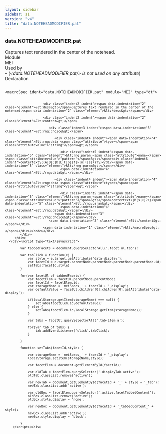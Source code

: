 ```yaml
---
layout: sidebar
sidebar: s1
version: "v4"
title: "data.NOTEHEADMODIFIER.pat"
---
```

<div class="specPage">
   <div class="datatypeSpec">
      <h3 id="data.NOTEHEADMODIFIER.pat">data.NOTEHEADMODIFIER.pat</h3>
      <div class="specs">
         <div class="desc">Captures text rendered in the center of the notehead.</div>
         <div class="facet module">
            <div class="label">Module</div>
            <div class="statement text">MEI</div>
         </div>
         <div class="facet usedBy" id="usedBy">
            <div class="label">Used by</div>
            <div class="statement list">
               – <span class="emptyStatement">(<em>&lt;data.NOTEHEADMODIFIER.pat/&gt; is not used on any attribute</em>)</span></div>
         </div>
         <div class="facet declaration">
            <div class="label">Declaration</div>
            <div class="statement declaration">
               <div class="code" xml:space="preserve" data-lang="ODD"><code>
                     <div class="indent1 indent"><span data-indentation="1" class="element">&lt;macroSpec <span class="attribute">ident=</span><span class="attributevalue">"data.NOTEHEADMODIFIER.pat"</span> <span class="attribute">module=</span><span class="attributevalue">"MEI"</span> <span class="attribute">type=</span><span class="attributevalue">"dt"</span>&gt;</span>
                        
                        <div class="indent2 indent"><span data-indentation="2" class="element">&lt;desc&gt;</span>Captures text rendered in the center of the notehead.<span data-indentation="2" class="element">&lt;/desc&gt;</span></div>
                        
                        <div class="indent2 indent"><span data-indentation="2" class="element">&lt;content&gt;</span>
                           
                           <div class="indent3 indent"><span data-indentation="3" class="element">&lt;rng:choice&gt;</span>
                              
                              <div class="indent4 indent"><span data-indentation="4" class="element">&lt;rng:data <span class="attribute">type=</span><span class="attributevalue">"string"</span>&gt;</span>
                                 
                                 <div class="indent5 indent"><span data-indentation="5" class="element">&lt;rng:param <span class="attribute">name=</span><span class="attributevalue">"pattern"</span>&gt;</span><div class="indent6 indent">centertext\((A|B|C|D|E|F|G)(f|♭|n|♮|s|♯)?\)</div><span data-indentation="5" class="element">&lt;/rng:param&gt;</span></div>
                                 <span data-indentation="4" class="element">&lt;/rng:data&gt;</span></div>
                              
                              <div class="indent4 indent"><span data-indentation="4" class="element">&lt;rng:data <span class="attribute">type=</span><span class="attributevalue">"string"</span>&gt;</span>
                                 
                                 <div class="indent5 indent"><span data-indentation="5" class="element">&lt;rng:param <span class="attribute">name=</span><span class="attributevalue">"pattern"</span>&gt;</span>centertext\(H(s|♯)?\)<span data-indentation="5" class="element">&lt;/rng:param&gt;</span></div>
                                 <span data-indentation="4" class="element">&lt;/rng:data&gt;</span></div>
                              <span data-indentation="3" class="element">&lt;/rng:choice&gt;</span></div>
                           <span data-indentation="2" class="element">&lt;/content&gt;</span></div>
                        <span data-indentation="1" class="element">&lt;/macroSpec&gt;</span></div></code></div>
            </div>
         </div>
      </div><script type="text/javascript">
            
            var tabbedFacets = document.querySelectorAll('.facet ul.tab');
            
            var tabClick = function(e) {
                var style = e.target.getAttribute('data-display');
                var facetId = e.target.parentNode.parentNode.parentNode.parentNode.id;
                setTabs(facetId,style)
            }
            
            for(var facetUl of tabbedFacets) {
                var facetElem = facetUl.parentNode.parentNode;
                var facetId = facetElem.id;
                var storageName = 'meiSpecs_' + facetId + '_display';
                var defaultValue = facetUl.children[0].children[0].getAttribute('data-display');
                
                if(localStorage.getItem(storageName) === null) {
                    setTabs(facetElem.id,defaultValue);
                } else {
                    setTabs(facetElem.id,localStorage.getItem(storageName));
                }
                
                var tabs = facetUl.querySelectorAll('.tab-item a');
                
                for(var tab of tabs) {
                    tab.addEventListener('click',tabClick);
                }
                
            }
            
            function setTabs(facetId,style) {
                
                var storageName = 'meiSpecs_' + facetId + '_display';
                localStorage.setItem(storageName,style);
                
                var facetElem = document.getElementById(facetId);
                
                var oldTab = facetElem.querySelector('.displayTab.active');
                oldTab.classList.remove('active');
                
                var newTab = document.getElementById(facetId + '_' + style + '_tab');
                newTab.classList.add('active');
                
                var oldBox = facetElem.querySelector('.active.facetTabbedContent');
                oldBox.classList.remove('active');
                oldBox.style.display = 'none';
                
                var newBox = document.getElementById(facetId + '_tabbedContent_' + style);
                newBox.classList.add('active');
                newBox.style.display = 'block';
                
            }
        </script></div>
</div>